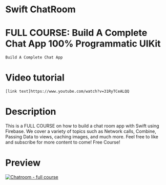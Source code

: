 # Swift ChatRoom

# FULL COURSE: Build A Complete Chat App 100% Programmatic UIKit
    Build A Complete Chat App

# Video tutorial

    [link text]https://www.youtube.com/watch?v=31RyTCeALQQ

# Description

This is a FULL COURSE on how to build a chat room app with Swift using Firebase. We cover a variety of topics such as Network calls, Combine, Passing Data to views, caching images, and much more. Feel free to like and subscribe for more content to come! Free Course!

# Preview

[![Chatroom - full course](https://user-images.githubusercontent.com/15134835/232073234-90952844-b51f-40f1-b617-25d0fc77cd67.png)](https://www.youtube.com/watch?v=31RyTCeALQQ)
